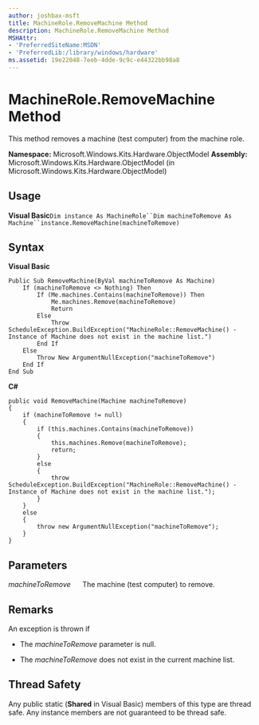 ```yaml
---
author: joshbax-msft
title: MachineRole.RemoveMachine Method
description: MachineRole.RemoveMachine Method
MSHAttr:
- 'PreferredSiteName:MSDN'
- 'PreferredLib:/library/windows/hardware'
ms.assetid: 19e22048-7eeb-4dde-9c9c-e44322bb98a8
---
```


# MachineRole.RemoveMachine Method


This method removes a machine (test computer) from the machine role.

**Namespace:** Microsoft.Windows.Kits.Hardware.ObjectModel **Assembly:** Microsoft.Windows.Kits.Hardware.ObjectModel (in Microsoft.Windows.Kits.Hardware.ObjectModel)

## Usage


**Visual Basic**`Dim instance As MachineRole``Dim machineToRemove As Machine``instance.RemoveMachine(machineToRemove)`

## Syntax


**Visual Basic**

``` syntax
Public Sub RemoveMachine(ByVal machineToRemove As Machine)
    If (machineToRemove <> Nothing) Then
        If (Me.machines.Contains(machineToRemove)) Then
            Me.machines.Remove(machineToRemove)
            Return
        Else
            Throw ScheduleException.BuildException("MachineRole::RemoveMachine() - Instance of Machine does not exist in the machine list.")
        End If
    Else
        Throw New ArgumentNullException("machineToRemove")
    End If
End Sub
```

**C#**

``` syntax
public void RemoveMachine(Machine machineToRemove)
{
    if (machineToRemove != null)
    {
        if (this.machines.Contains(machineToRemove))
        {
            this.machines.Remove(machineToRemove);
            return;
        }
        else
        {
            throw ScheduleException.BuildException("MachineRole::RemoveMachine() - Instance of Machine does not exist in the machine list.");
        }
    }
    else
    {
        throw new ArgumentNullException("machineToRemove");
    }
}
```

## Parameters


*machineToRemove*      The machine (test computer) to remove.

## Remarks


An exception is thrown if

-   The *machineToRemove* parameter is null.

-   The *machineToRemove* does not exist in the current machine list.

## Thread Safety


Any public static (**Shared** in Visual Basic) members of this type are thread safe. Any instance members are not guaranteed to be thread safe.

 

 






